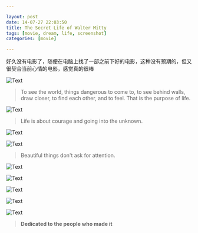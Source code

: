 ```yaml
---

layout: post
date: 14-07-27 22:03:50
title: The Secret Life of Walter Mitty
tags: [movie, dream, life, screenshot]
categories: [movie]

---
```


好久没有电影了，随便在电脑上找了一部之前下好的电影，这种没有预期的，但又很契合当前心情的电影，感觉真的很棒

![Text](https://dl.dropboxusercontent.com/u/24683331/blog_img/2014-07-27-The-Secret-Life-of-Walter-Mitty/The.Secret.Life%5B00_07_07%5D%5B20140727-214607-2%5D.PNG) 

> To see the world, things dangerous to come to, to see behind walls, draw closer, to find each other, and to feel. That is the purpose of life.

![Text](https://dl.dropboxusercontent.com/u/24683331/blog_img/2014-07-27-The-Secret-Life-of-Walter-Mitty/The.Secret.Life%5B00_18_20%5D%5B20140727-214734-5%5D.PNG)

> Life is about courage and going into the unknown.

![Text](https://dl.dropboxusercontent.com/u/24683331/blog_img/2014-07-27-The-Secret-Life-of-Walter-Mitty/The.Secret.Life%5B00_35_18%5D%5B20140727-214857-6%5D.PNG)

<!-- more -->

![Text](https://dl.dropboxusercontent.com/u/24683331/blog_img/2014-07-27-The-Secret-Life-of-Walter-Mitty/The.Secret.Life%5B00_36_23%5D%5B20140727-214915-7%5D.PNG)

> Beautiful things don't ask for attention. 

![Text](https://dl.dropboxusercontent.com/u/24683331/blog_img/2014-07-27-The-Secret-Life-of-Walter-Mitty/The.Secret.Life%5B00_49_38%5D%5B20140727-215318-5%5D.PNG) 

<!-- more -->

![Text](https://dl.dropboxusercontent.com/u/24683331/blog_img/2014-07-27-The-Secret-Life-of-Walter-Mitty/The.Secret.Life%5B01_02_27%5D%5B20140727-215423-6%5D.PNG) 

<!-- more -->

![Text](https://dl.dropboxusercontent.com/u/24683331/blog_img/2014-07-27-The-Secret-Life-of-Walter-Mitty/The.Secret.Life%5B01_38_03%5D%5B20140727-215727-8%5D.PNG) 

<!-- more -->

![Text](https://dl.dropboxusercontent.com/u/24683331/blog_img/2014-07-27-The-Secret-Life-of-Walter-Mitty/The.Secret.Life%5B01_39_39%5D%5B20140727-215804-9%5D.PNG)

<!-- more -->

![Text](https://dl.dropboxusercontent.com/u/24683331/blog_img/2014-07-27-The-Secret-Life-of-Walter-Mitty/The.Secret.Life%5B01_43_38%5D%5B20140727-215829-0%5D.PNG) 

> **Dedicated to the people who made it**